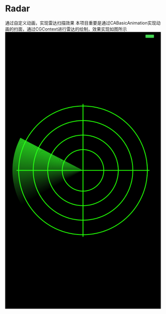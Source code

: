 # Radar
通过自定义动画，实现雷达扫描效果
本项目重要是通过CABasicAnimation实现动画的扫面，通过CGContext进行雷达的绘制，效果实现如图所示<br>
 ![image](https://github.com/xuqigang/Radar/raw/master/Simulator_ScreenShot.png)
